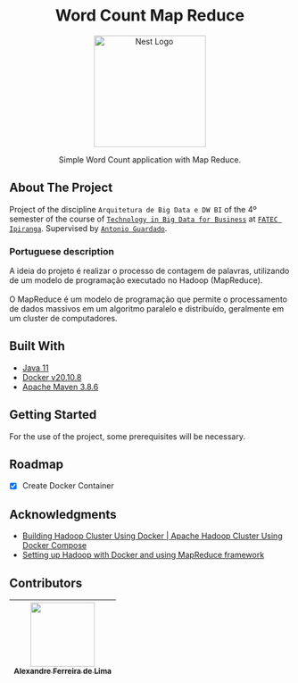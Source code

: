 <h1 align="center">
  Word Count Map Reduce
</h1>

<p align="center">
  <a href="#" target="blank">
    <img src="https://cdn.icon-icons.com/icons2/2699/PNG/512/apache_hadoop_logo_icon_169586.png" width="200" alt="Nest Logo" />
  </a>
</p>

<p align="center">
  Simple Word Count application with Map Reduce.
</p>

## About The Project
Project of the discipline `Arquitetura de Big Data e DW BI` of the 4º semester of the course of [`Technology in Big Data for Business`][big_data_course] at [`FATEC Ipiranga`][fatec_ipiranga]. Supervised by [`Antonio Guardado`](mailto:antonio.guardado01@fatec.sp.gov.br).

### Portuguese description
A ideia do projeto é realizar o processo de contagem de palavras, utilizando de um modelo de programação executado no Hadoop (MapReduce).
<br><br>
O MapReduce é um modelo de programação que permite o processamento de dados massivos em um algoritmo paralelo e distribuído,
geralmente em um cluster de computadores.


## Built With
- [Java 11][java11]
- [Docker v20.10.8][docker]
- [Apache Maven 3.8.6][maven]

## Getting Started
For the use of the project, some prerequisites will be necessary.

## Roadmap
- [x] Create Docker Container

## Acknowledgments
* [Building Hadoop Cluster Using Docker | Apache Hadoop Cluster Using Docker Compose][docker_hadoop_tutorial_video]
* [Setting up Hadoop with Docker and using MapReduce framework][docker_hadoop_tutorial_article]

## Contributors
| [<div><img width=115 src="https://avatars.githubusercontent.com/u/54884313?v=4"><br><sub>Alexandre Ferreira de Lima</sub></div>][arekushi] |
| :---: |

<!-- [Build With] -->
[java11]: https://www.oracle.com/br/java/technologies/javase/jdk11-archive-downloads.html
[docker]: https://docs.docker.com/engine/release-notes/
[maven]: https://maven.apache.org/download.cgi

<!-- [Some links] -->
[fatec_ipiranga]: https://fatecipiranga.edu.br/
[big_data_course]: https://fatecipiranga.edu.br/curso-superior-de-tecnologia-em-big-data-para-negocios/

<!-- Acknowledgments -->
[docker_hadoop_tutorial_video]: https://www.youtube.com/watch?v=dLTI2HN9Ejg
[docker_hadoop_tutorial_article]: https://medium.com/@guillermovc/setting-up-hadoop-with-docker-and-using-mapreduce-framework-c1cd125d4f7b

<!-- [Constributors] -->
[arekushi]: https://github.com/Arekushi
